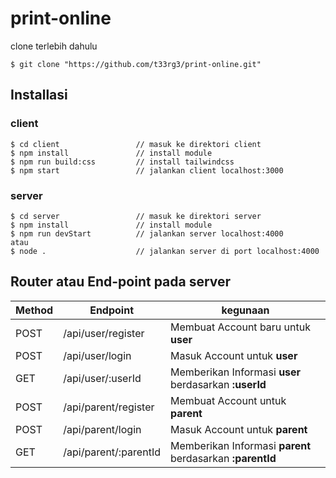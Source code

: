 # print-online
clone terlebih dahulu
```
$ git clone "https://github.com/t33rg3/print-online.git"
```
## Installasi
### client
```
$ cd client                 // masuk ke direktori client
$ npm install               // install module
$ npm run build:css         // install tailwindcss
$ npm start                 // jalankan client localhost:3000
```
### server
```
$ cd server                 // masuk ke direktori server
$ npm install               // install module
$ npm run devStart          // jalankan server localhost:4000
atau
$ node .                    // jalankan server di port localhost:4000
```

## Router atau End-point pada server
|Method     |Endpoint                    |kegunaan                                                  | 
|-----------|----------------------------|----------------------------------------------------------| 
|POST       |/api/user/register          |Membuat Account baru untuk **user**                       |
|POST       |/api/user/login             |Masuk Account untuk **user**                              |
|GET        |/api/user/:userId           |Memberikan Informasi **user** berdasarkan **:userId**     |
|POST       |/api/parent/register        |Membuat Account untuk **parent**                          |
|POST       |/api/parent/login           |Masuk Account untuk **parent**                            |
|GET        |/api/parent/:parentId       |Memberikan Informasi **parent** berdasarkan **:parentId** |
